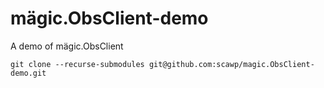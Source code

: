 # mägic.ObsClient-demo
A demo of mägic.ObsClient


```git clone --recurse-submodules git@github.com:scawp/magic.ObsClient-demo.git```
